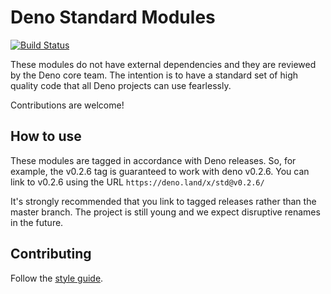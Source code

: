 # Deno Standard Modules

[![Build Status](https://dev.azure.com/denoland/deno_std/_apis/build/status/denoland.deno_std?branchName=master)](https://dev.azure.com/denoland/deno_std/_build/latest?definitionId=2?branchName=master)

These modules do not have external dependencies and they are reviewed by the
Deno core team. The intention is to have a standard set of high quality code
that all Deno projects can use fearlessly.

Contributions are welcome!

## How to use

These modules are tagged in accordance with Deno releases. So, for example, the
v0.2.6 tag is guaranteed to work with deno v0.2.6.
You can link to v0.2.6 using the URL `https://deno.land/x/std@v0.2.6/`

It's strongly recommended that you link to tagged releases rather than the
master branch. The project is still young and we expect disruptive renames in
the future.

## Contributing

Follow the [style guide](https://deno.land/style_guide.html).
